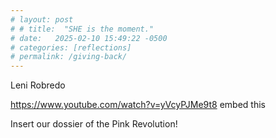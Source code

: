 ```yaml
---
# layout: post
# # title:  "SHE is the moment."
# date:   2025-02-10 15:49:22 -0500
# categories: [reflections]
# permalink: /giving-back/
---
```


Leni Robredo

https://www.youtube.com/watch?v=yVcyPJMe9t8 embed this

Insert our dossier of the Pink Revolution!